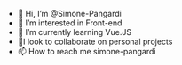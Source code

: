 - 👋 Hi, I’m @Simone-Pangardi
- 👀 I’m interested in Front-end
- 🌱 I’m currently learning Vue.JS
- 💞️I look to collaborate on personal projects
- 📫 How to reach me simone-pangardi

